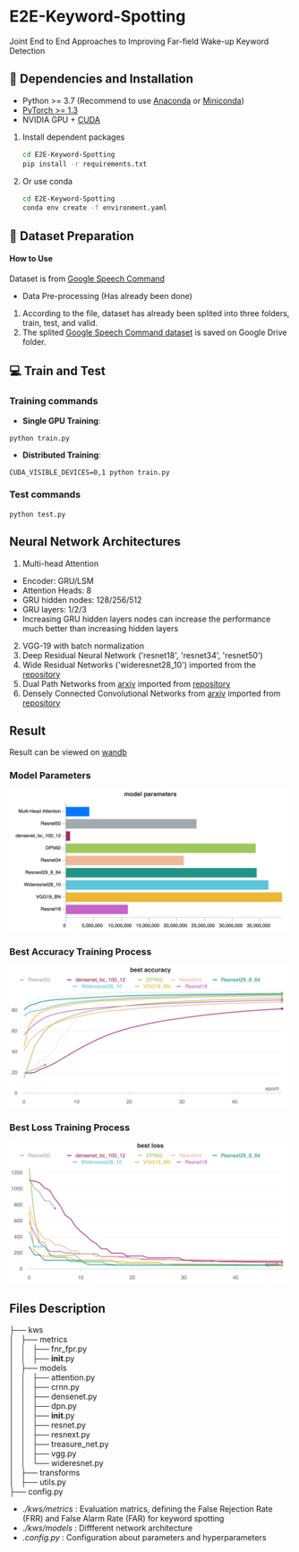 # E2E-Keyword-Spotting

Joint End to End Approaches to Improving Far-field Wake-up Keyword Detection

## :wrench: Dependencies and Installation

- Python >= 3.7 (Recommend to use [Anaconda](https://www.anaconda.com/download/#linux) or [Miniconda](https://docs.conda.io/en/latest/miniconda.html))
- [PyTorch >= 1.3](https://pytorch.org/)
- NVIDIA GPU + [CUDA](https://developer.nvidia.com/cuda-downloads)


1. Install dependent packages

    ```bash
    cd E2E-Keyword-Spotting
    pip install -r requirements.txt
    ```
2. Or use conda 
    ```bash
    cd E2E-Keyword-Spotting
    conda env create -f environment.yaml
    ```

## :turtle: Dataset Preparation

#### How to Use
Dataset is from [Google Speech Command](./basicsr/data/paired_image_dataset.py) 
* Data Pre-processing (Has already been done)
1. According to the file, dataset has already been splited into three folders, train, test, and valid. 
1. The splited [Google Speech Command dataset](https://drive.google.com/file/d/1InqR8n7l5Qj6voJREpcjHYWHVTKG-BbB/view?usp=sharing) is saved on Google Drive folder. 
    
## :computer: Train and Test
### Training commands
- **Single GPU Training**: 
```
python train.py
```
- **Distributed Training**: 
```
CUDA_VISIBLE_DEVICES=0,1 python train.py
```
### Test commands
```
python test.py 
```
## Neural Network Architectures  
1. Multi-head Attention
* Encoder: GRU/LSM 
* Attention Heads: 8
* GRU hidden nodes: 128/256/512
* GRU layers: 1/2/3
* Increasing GRU hidden layers nodes can increase the performance much better than increasing hidden layers 

2. VGG-19 with batch normalization
3. Deep Residual Neural Network ('resnet18', 'resnet34', 'resnet50') 
4. Wide Residual Networks ('wideresnet28_10') imported from the [repository](https://github.com/xternalz/WideResNet-pytorch/blob/master/wideresnet.py)
5. Dual Path Networks from [arxiv](https://arxiv.org/abs/1707.01629) imported from [repository](https://github.com/kuangliu/pytorch-cifar/blob/master/models/dpn.py)
6. Densely Connected Convolutional Networks from [arxiv](https://arxiv.org/abs/1608.06993) imported from [repository](https://github.com/bearpaw/pytorch-classification/blob/master/models/cifar/densenet.py)

## Result

Result can be viewed on [wandb](https://wandb.ai/bozliu/google_speech_command?workspace=user-bozliu)

### Model Parameters 
![image](images/model_parameters.png)

### Best Accuracy Training Process
![image](https://github.com/bozliu/E2E-Keyword-Spotting/blob/main/images/best%20accuracy.png)

### Best Loss Training Process
![image](https://github.com/bozliu/E2E-Keyword-Spotting/blob/main/images/best%20loss.png)

## Files Description  
├── kws   
│   ├── metrics    
│   │   ├── fnr_fpr.py  
│   │   ├── __init__.py  
│   ├── models   
│   │   ├── attention.py  
│   │   ├── crnn.py  
│   │   ├── densenet.py  
│   │   ├── dpn.py  
│   │   ├── __init__.py  
│   │   ├── resnet.py   
│   │   ├── resnext.py  
│   │   ├── treasure_net.py  
│   │   ├── vgg.py  
│   │   └── wideresnet.py  
│   ├── transforms  
│   ├── utils.py  
├── config.py  

* *./kws/metrics* : Evaluation matrics, defining the False Rejection Rate (FRR) and False Alarm Rate (FAR) for keyword spotting
* *./kws/models* : Diffferent network architecture 
* *.config.py* : Configuration about parameters and hyperparameters
